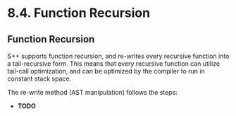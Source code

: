 # 8.4. Function Recursion

<primary-label ref="header-label"/>

<secondary-label ref="doc-wip"/>

## Function Recursion

<secondary-label ref="doc-sect-wip"/>

<secondary-label ref="doc-sect-subj-update"/>

<secondary-label ref="feature-not-impl-yet"/>

S++ supports function recursion, and re-writes every recursive function into a tail-recursive form. This means that
every recursive function can utilize tail-call optimization, and can be optimized by the compiler to run in constant
stack space.

The re-write method (AST manipulation) follows the steps:
- **TODO**
